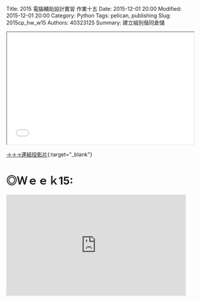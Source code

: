 Title: 2015 電腦輔助設計實習 作業十五
Date: 2015-12-01 20:00
Modified: 2015-12-01 20:00
Category: Python
Tags: pelican, publishing
Slug: 2015cp_hw_w15
Authors: 40323125
Summary: 建立組別偕同倉儲

<iframe src="simplest15.html" width="500" height="300"></iframe>

[→→→連結投影片](simplest15.html){:target="_blank"}

◎Ｗｅｅｋ15:
============

<iframe width="480" height="270" src="https://www.youtube.com/embed/FC9p93x1rU8" frameborder="0" allowfullscreen></iframe>